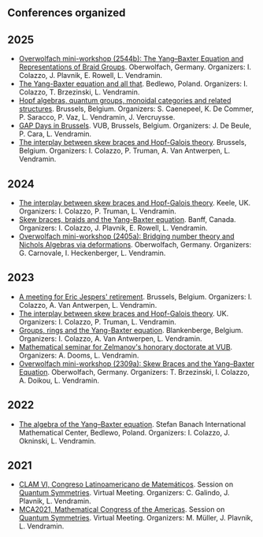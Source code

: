 ## Conferences organized 

## 2025 

* [Overwolfach mini-workshop (2544b): The Yang–Baxter Equation and Representations of Braid Groups](https://www.mfo.de/occasion/2544b/www_view). Oberwolfach, Germany. Organizers: I. Colazzo, J. Plavnik, E. Rowell, L. Vendramin. 
* [The Yang-Baxter equation and all that](https://sites.google.com/impan.pl/ybe/home-page). Bedlewo, Poland. Organizers: I. Colazzo, T. Brzezinski, L. Vendramin.  
* [Hopf algebras, quantum groups, monoidal categories and related structures](https://hopfalgb.ulb.be/Hopf2025/). Brussels, Belgium. Organizers: S. Caenepeel, K. De Commer, P. Saracco, P. Vaz, L. Vendramin, J. Vercruysse.
* [GAP Days in Brussels](https://www.gapdays.de). VUB, Brussels, Belgium. Organizers: J. De Beule, P. Cara, L. Vendramin.
* [The interplay between skew braces and Hopf-Galois theory](https://interplaysbhg.github.io). Brussels, Belgium. Organizers: I. Colazzo, P. Truman, A. Van Antwerpen, L. Vendramin. 

## 2024

* [The interplay between skew braces and Hopf-Galois theory](https://interplaysbhg.github.io). Keele, UK. Organizers: I. Colazzo, P. Truman, L. Vendramin. 
* [Skew braces, braids and the Yang-Baxter equation](https://www.birs.ca/events/2024/5-day-workshops/24w5201). Banff, Canada. Organizers: I. Colazzo, J. Plavnik, E. Rowell, L. Vendramin.
* [Overwolfach mini-workshop (2405a): Bridging number theory and Nichols Algebras via deformations](https://www.mfo.de/occasion/2405b/www_view). Oberwolfach, Germany. Organizers: G. Carnovale, I. Heckenberger, L. Vendramin.

## 2023

* [A meeting for Eric Jespers' retirement](http://www.ilariacolazzo.info/eric/). Brussels, Belgium. Organizers: I. Colazzo, A. Van Antwerpen, L. Vendramin. 
* [The interplay between skew braces and Hopf-Galois theory](https://interplaysbhg.github.io). UK. Organizers: I. Colazzo, P. Truman, L. Vendramin. 
* [Groups, rings and the Yang-Baxter equation](http://www.ilariacolazzo.info/gryb2023/). Blankenberge, Belgium. Organizers: I. Colazzo, A. Van Antwerpen, L. Vendramin. 
* [Mathematical seminar for Zelmanov's honorary doctorate at VUB](https://leandrovendramin.org/zelmanov/). Organizers: A. Dooms, L. Vendramin. 
* [Overwolfach mini-workshop (2309a): Skew Braces and the Yang–Baxter Equation](https://www.mfo.de/occasion/2309a/www_view). Oberwolfach, Germany. Organizers: T. Brzezinski, I. Colazzo, A. Doikou, L. Vendramin.  

## 2022

*   [The algebra of the Yang–Baxter equation](https://www.impan.pl/en/activities/banach-center/conferences/21-algebraybaxter). Stefan Banach International Mathematical Center, Bedlewo, Poland. Organizers: I. Colazzo, J. Okninski, L. Vendramin. 

## 2021

*   [CLAM VI, Congreso Latinoamericano de Matemáticos](https://clam2021.cmat.edu.uy). Session on [Quantum Symmetries](https://clam2021.cmat.edu.uy/sesiones/27). Virtual Meeting. Organizers: C. Galindo, J. Plavnik, L. Vendramin. 
*   [MCA2021, Mathematical Congress of the Americas](https://www.mca2021.org/en/). Session on [Quantum Symmetries](https://www.mca2021.org/en/special-sessions/item/46-quantum-symmetries). Virtual Meeting. Organizers: M. Müller, J. Plavnik, L. Vendramin. 
